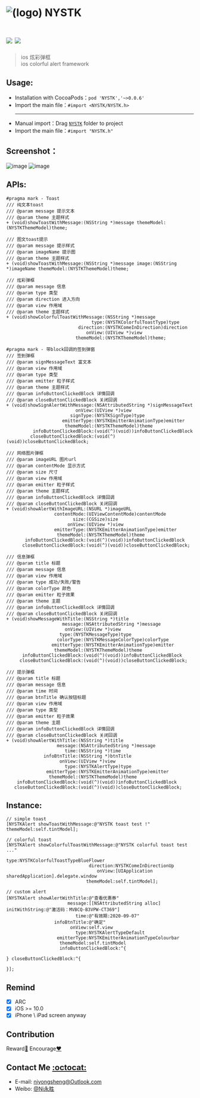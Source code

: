 ![(logo)](https://github.com/niyongsheng/NYSTK/blob/master/logo.png?raw=true)
NYSTK
===
[![](https://img.shields.io/badge/platform-iOS-orange.svg)](https://developer.apple.com/ios/)
[![](https://img.shields.io/badge/license-MIT-blue.svg)](https://github.com/niyongsheng/NYSMC/blob/master/LICENSE)
===
> ios 炫彩弹框 <br>
> ios colorful alert framework

## Usage:
* Installation with CocoaPods：`pod 'NYSTK','~>0.0.6'`
* Import the main file：`#import <NYSTK/NYSTK.h>`
<br><hr>
* Manual import：Drag [`NYSTK`](https://github.com/niyongsheng/NYSTK/tree/master/NYSTK) folder to project
* Import the main file：`#import "NYSTK.h"`

## Screenshot：
![image](https://github.com/niyongsheng/niyongsheng.github.io/blob/master/Document/nystk_demo_1.gif)
![image](https://github.com/niyongsheng/niyongsheng.github.io/blob/master/Document/nystk_demo_2.gif)

## APIs:

```objc
#pragma mark - Toast
/// 纯文本toast
/// @param message 提示文本
/// @param theme 主题样式
+ (void)showToastWithMessage:(NSString *)message themeModel:(NYSTKThemeModel)theme;

/// 图文toast提示
/// @param message 提示样式
/// @param imageName 提示图
/// @param theme 主题样式
+ (void)showToastWithMessage:(NSString *)message image:(NSString *)imageName themeModel:(NYSTKThemeModel)theme;

/// 炫彩弹框
/// @param message 信息
/// @param type 类型
/// @param direction 进入方向
/// @param view 作用域
/// @param theme 主题样式
+ (void)showColorfulToastWithMessage:(NSString *)message
                                type:(NYSTKColorfulToastType)type
                           direction:(NYSTKComeInDirection)direction
                              onView:(UIView *)view
                          themeModel:(NYSTKThemeModel)theme;

#pragma mark - 带block回调的签到弹窗
/// 签到弹框
/// @param signMessageText 富文本
/// @param view 作用域
/// @param type 类型
/// @param emitter 粒子样式
/// @param theme 主题样式
/// @param infoButtonClickedBlock 详情回调
/// @param closeButtonClickedBlock 关闭回调
+ (void)showSignAlertWithMessage:(NSAttributedString *)signMessageText
                          onView:(UIView *)view
                        signType:(NYSTKSignType)type
                     emitterType:(NYSTKEmitterAnimationType)emitter
                      themeModel:(NYSTKThemeModel)theme
          infoButtonClickedBlock:(void(^)(void))infoButtonClickedBlock
         closeButtonClickedBlock:(void(^)(void))closeButtonClickedBlock;

/// 网络图片弹框
/// @param imageURL 图片url
/// @param contentMode 显示方式
/// @param size 尺寸
/// @param view 作用域
/// @param emitter 粒子样式
/// @param theme 主题样式
/// @param infoButtonClickedBlock 详情回调
/// @param closeButtonClickedBlock 关闭回调
+ (void)showAlertWithImageURL:(NSURL *)imageURL
                  contentMode:(UIViewContentMode)contentMode
                         size:(CGSize)size
                       onView:(UIView *)view
                  emitterType:(NYSTKEmitterAnimationType)emitter
                   themeModel:(NYSTKThemeModel)theme
       infoButtonClickedBlock:(void(^)(void))infoButtonClickedBlock
      closeButtonClickedBlock:(void(^)(void))closeButtonClickedBlock;

/// 信息弹框
/// @param title 标题
/// @param message 信息
/// @param view 作用域
/// @param type 成功/失败/警告
/// @param colorType 颜色
/// @param emitter 粒子效果
/// @param theme 主题
/// @param infoButtonClickedBlock 详情回调
/// @param closeButtonClickedBlock 关闭回调
+ (void)showMessageWithTitle:(NSString *)title
                     message:(NSAttributedString *)message
                      onView:(UIView *)view
                    type:(NYSTKMessageType)type
                   colorType:(NYSTKMessageColorType)colorType
                 emitterType:(NYSTKEmitterAnimationType)emitter
                  themeModel:(NYSTKThemeModel)theme
      infoButtonClickedBlock:(void(^)(void))infoButtonClickedBlock
     closeButtonClickedBlock:(void(^)(void))closeButtonClickedBlock;

/// 提示弹框
/// @param title 标题
/// @param message 信息
/// @param time 时间
/// @param btnTitle 确认按钮标题
/// @param view 作用域
/// @param type 类型
/// @param emitter 粒子效果
/// @param theme 主题
/// @param infoButtonClickedBlock 详情回调
/// @param closeButtonClickedBlock 关闭回调
+ (void)showAlertWithTitle:(NSString *)title
                   message:(NSAttributedString *)message
                      time:(NSString *)time
              infoBtnTitle:(NSString *)btnTitle
                    onView:(UIView *)view
                      type:(NYSTKAlertType)type
               emitterType:(NYSTKEmitterAnimationType)emitter
                themeModel:(NYSTKThemeModel)theme
    infoButtonClickedBlock:(void(^)(void))infoButtonClickedBlock
   closeButtonClickedBlock:(void(^)(void))closeButtonClickedBlock;
```
## Instance:

```objc
// simple toast
[NYSTKAlert showToastWithMessage:@"NYSTK toast test !" themeModel:self.tintModel];

// colorful toast
[NYSTKAlert showColorfulToastWithMessage:@"NYSTK colorful toast test ..."
                                    type:NYSTKColorfulToastTypeBlueFlower
                               direction:NYSTKComeInDirectionUp
                                  onView:[UIApplication sharedApplication].delegate.window
                              themeModel:self.tintModel];

// custom alert
[NYSTKAlert showAlertWithTitle:@"查看优惠券"
                       message:[[NSAttributedString alloc] initWithString:@"激活码：MVBCQ-B3VPW-CT369"]
                          time:@"有效期:2020-09-07"
                  infoBtnTitle:@"确定"
                        onView:self.view
                          type:NYSTKAlertTypeDefault
                   emitterType:NYSTKEmitterAnimationTypeColourbar
                    themeModel:self.tintModel
                    infoButtonClickedBlock:^{

} closeButtonClickedBlock:^{

}]; 
```
<!--

* Step 1.Add Shell
```shell

```
* Step 2.AppDelegate.m
```objc

```
-->
## Remind
- [x] ARC
- [x] iOS >= 10.0
- [x] iPhone \ iPad screen anyway

## Contribution
Reward[:lollipop:](https://github.com/niyongsheng/niyongsheng.github.io/blob/master/Beg/README.md)  Encourage[:heart:](https://github.com/niyongsheng/NYSTK/stargazers)

## Contact Me [:octocat:](https://niyongsheng.github.io)
* E-mail: niyongsheng@Outlook.com
* Weibo: [@Ni永胜](https://weibo.com/u/7317805089)

